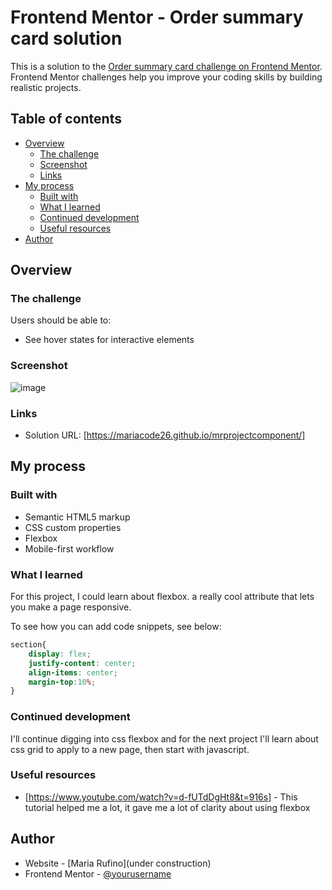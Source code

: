 # Frontend Mentor - Order summary card solution

This is a solution to the [Order summary card challenge on Frontend Mentor](https://www.frontendmentor.io/challenges/order-summary-component-QlPmajDUj). Frontend Mentor challenges help you improve your coding skills by building realistic projects. 

## Table of contents

- [Overview](#overview)
  - [The challenge](#the-challenge)
  - [Screenshot](#screenshot)
  - [Links](#links)
- [My process](#my-process)
  - [Built with](#built-with)
  - [What I learned](#what-i-learned)
  - [Continued development](#continued-development)
  - [Useful resources](#useful-resources)
- [Author](#author)


## Overview

### The challenge

Users should be able to:

- See hover states for interactive elements

### Screenshot

![image](https://user-images.githubusercontent.com/44931237/137228764-dbca1cec-4121-4410-8ebf-926500ccd519.png)



### Links

- Solution URL: [https://mariacode26.github.io/mrprojectcomponent/]

## My process

### Built with

- Semantic HTML5 markup
- CSS custom properties
- Flexbox
- Mobile-first workflow



### What I learned

For this project, I could learn about flexbox. a really cool attribute that lets you make a page responsive. 

To see how you can add code snippets, see below:

```css
section{
    display: flex;
    justify-content: center;
    align-items: center;
    margin-top:10%;  
}
```


### Continued development

I'll continue digging into css flexbox and for the next project I'll learn about css grid to apply to a new page, then start with javascript.


### Useful resources

- [https://www.youtube.com/watch?v=d-fUTdDgHt8&t=916s] - This tutorial helped me a lot, it gave me a lot of clarity about using flexbox




## Author

- Website - [Maria Rufino](under construction)
- Frontend Mentor - [@yourusername](https://www.frontendmentor.io/profile/yourusername)


